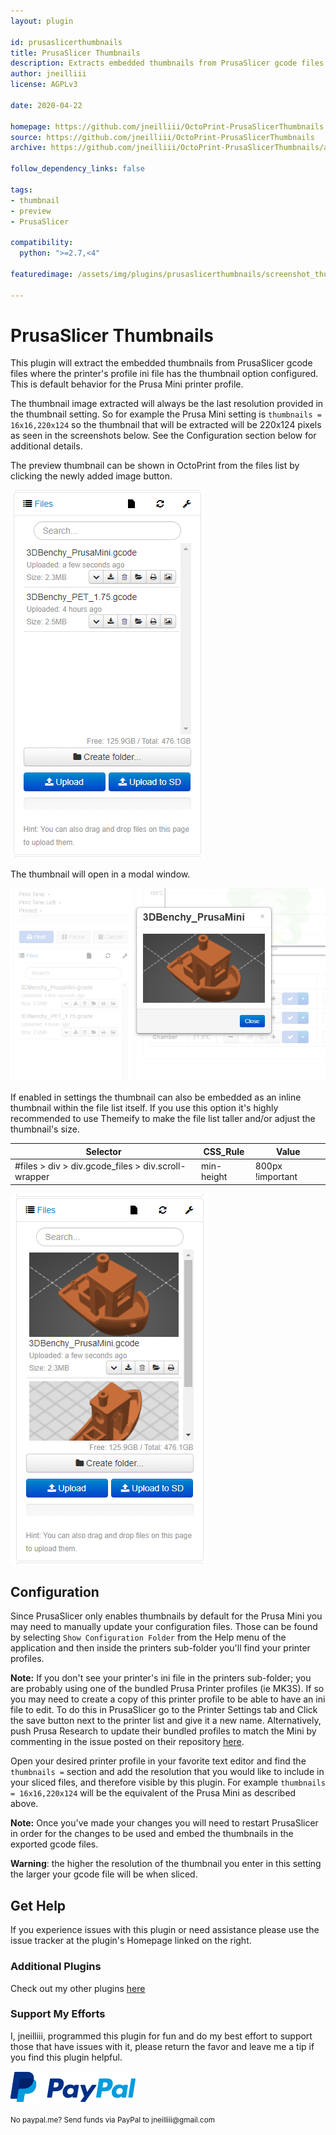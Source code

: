 ```yaml
---
layout: plugin

id: prusaslicerthumbnails
title: PrusaSlicer Thumbnails
description: Extracts embedded thumbnails from PrusaSlicer gcode files.
author: jneilliii
license: AGPLv3

date: 2020-04-22

homepage: https://github.com/jneilliii/OctoPrint-PrusaSlicerThumbnails
source: https://github.com/jneilliii/OctoPrint-PrusaSlicerThumbnails
archive: https://github.com/jneilliii/OctoPrint-PrusaSlicerThumbnails/archive/master.zip

follow_dependency_links: false

tags:
- thumbnail
- preview
- PrusaSlicer

compatibility:
  python: ">=2.7,<4"

featuredimage: /assets/img/plugins/prusaslicerthumbnails/screenshot_thumbnail.png

---
```


# PrusaSlicer Thumbnails

This plugin will extract the embedded thumbnails from PrusaSlicer gcode files where the printer's profile ini file has the thumbnail option configured. This is default behavior for the Prusa Mini printer profile. 

The thumbnail image extracted will always be the last resolution provided in the thumbnail setting. So for example the Prusa Mini setting is `thumbnails = 16x16,220x124` so the thumbnail that will be extracted will be 220x124 pixels as seen in the screenshots below. See the Configuration section below for additional details.

The preview thumbnail can be shown in OctoPrint from the files list by clicking the newly added image button.

![button](/assets/img/plugins/prusaslicerthumbnails/screenshot_button.png)

The thumbnail will open in a modal window.

![thumbnail](/assets/img/plugins/prusaslicerthumbnails/screenshot_thumbnail.png)

If enabled in settings the thumbnail can also be embedded as an inline thumbnail within the file list itself. If you use this option it's highly recommended to use Themeify to make the file list taller and/or adjust the thumbnail's size.

| Selector                                            | CSS_Rule   | Value            |
|-----------------------------------------------------|------------|------------------|
| #files > div > div.gcode_files > div.scroll-wrapper | min-height | 800px !important |

![thumbnail](/assets/img/plugins/prusaslicerthumbnails/screenshot_inline_thumbnail.png)

## Configuration

Since PrusaSlicer only enables thumbnails by default for the Prusa Mini you may need to manually update your configuration files. Those can be found by selecting `Show Configuration Folder` from the Help menu of the application and then inside the printers sub-folder you'll find your printer profiles. 

**Note:** If you don't see your printer's ini file in the printers sub-folder; you are probably using one of the bundled Prusa Printer profiles (ie MK3S). If so you may need to create a copy of this printer profile to be able to have an ini file to edit. To do this in PrusaSlicer go to the Printer Settings tab and Click the save button next to the printer list and give it a new name. Alternatively, push Prusa Research to update their bundled profiles to match the Mini by commenting in the issue posted on their repository [here](https://github.com/prusa3d/PrusaSlicer/issues/3488).

Open your desired printer profile in your favorite text editor and find the `thumbnails =` section and add the resolution that you would like to include in your sliced files, and therefore visible by this plugin. For example `thumbnails = 16x16,220x124` will be the equivalent of the Prusa Mini as described above.

**Note:** Once you've made your changes you will need to restart PrusaSlicer in order for the changes to be used and embed the thumbnails in the exported gcode files.

**Warning**: the higher the resolution of the thumbnail you enter in this setting the larger your gcode file will be when sliced.

## Get Help

If you experience issues with this plugin or need assistance please use the issue tracker at the plugin's Homepage linked on the right.

### Additional Plugins

Check out my other plugins [here](https://plugins.octoprint.org/by_author/#jneilliii)

### Support My Efforts
I, jneilliii, programmed this plugin for fun and do my best effort to support those that have issues with it, please return the favor and leave me a tip if you find this plugin helpful.

[![paypal](/assets/img/plugins/prusaslicerthumbnails/paypal-with-text.png)](https://paypal.me/jneilliii)

<small>No paypal.me? Send funds via PayPal to jneilliii&#64;gmail&#46;com</small>